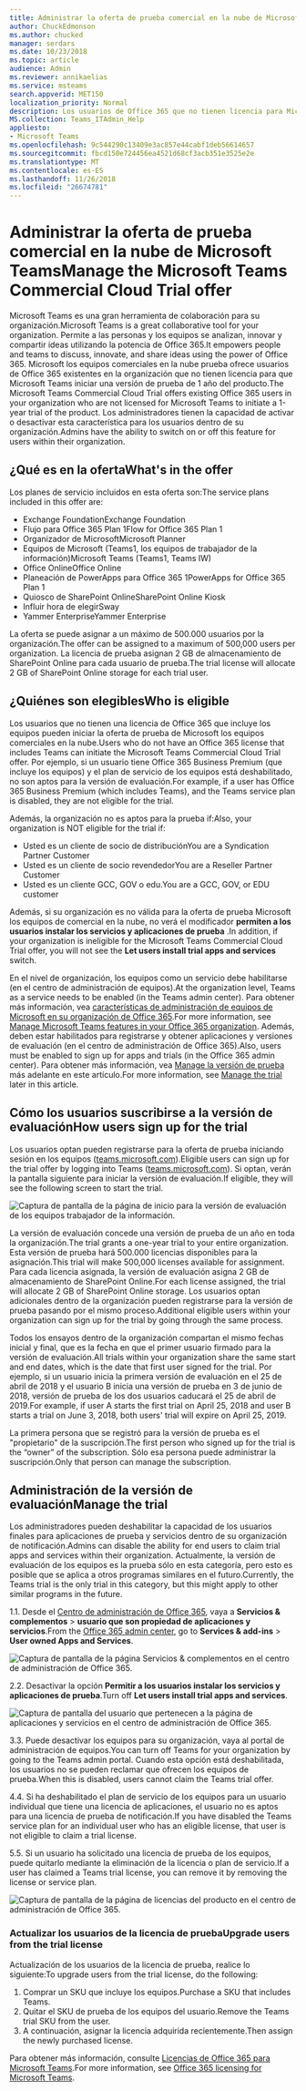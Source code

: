 ```yaml
---
title: Administrar la oferta de prueba comercial en la nube de Microsoft Teams
author: ChuckEdmonson
ms.author: chucked
manager: serdars
ms.date: 10/23/2018
ms.topic: article
audience: Admin
ms.reviewer: annikaelias
ms.service: msteams
search.appverid: MET150
localization_priority: Normal
description: Los usuarios de Office 365 que no tienen licencia para Microsoft Teams pueden iniciar una versión de prueba de 1 año de los equipos.
MS.collection: Teams_ITAdmin_Help
appliesto:
- Microsoft Teams
ms.openlocfilehash: 9c544290c13409e3ac857e44cabf1deb56614657
ms.sourcegitcommit: fbcd150e724456ea4521d68cf3acb351e3525e2e
ms.translationtype: MT
ms.contentlocale: es-ES
ms.lasthandoff: 11/26/2018
ms.locfileid: "26674781"
---
```

<a name="manage-the-microsoft-teams-commercial-cloud-trial-offer"></a><span data-ttu-id="ea02e-103">Administrar la oferta de prueba comercial en la nube de Microsoft Teams</span><span class="sxs-lookup"><span data-stu-id="ea02e-103">Manage the Microsoft Teams Commercial Cloud Trial offer</span></span>
=======================================================

<span data-ttu-id="ea02e-104">Microsoft Teams es una gran herramienta de colaboración para su organización.</span><span class="sxs-lookup"><span data-stu-id="ea02e-104">Microsoft Teams is a great collaborative tool for your organization.</span></span> <span data-ttu-id="ea02e-105">Permite a las personas y los equipos se analizan, innovar y compartir ideas utilizando la potencia de Office 365.</span><span class="sxs-lookup"><span data-stu-id="ea02e-105">It empowers people and teams to discuss, innovate, and share ideas using the power of Office 365.</span></span> <span data-ttu-id="ea02e-106">Microsoft los equipos comerciales en la nube prueba ofrece usuarios de Office 365 existentes en la organización que no tienen licencia para que Microsoft Teams iniciar una versión de prueba de 1 año del producto.</span><span class="sxs-lookup"><span data-stu-id="ea02e-106">The Microsoft Teams Commercial Cloud Trial offers existing Office 365 users in your organization who are not licensed for Microsoft Teams to initiate a 1-year trial of the product.</span></span> <span data-ttu-id="ea02e-107">Los administradores tienen la capacidad de activar o desactivar esta característica para los usuarios dentro de su organización.</span><span class="sxs-lookup"><span data-stu-id="ea02e-107">Admins have the ability to switch on or off this feature for users within their organization.</span></span>

## <a name="whats-in-the-offer"></a><span data-ttu-id="ea02e-108">¿Qué es en la oferta</span><span class="sxs-lookup"><span data-stu-id="ea02e-108">What's in the offer</span></span>

<span data-ttu-id="ea02e-109">Los planes de servicio incluidos en esta oferta son:</span><span class="sxs-lookup"><span data-stu-id="ea02e-109">The service plans included in this offer are:</span></span>

- <span data-ttu-id="ea02e-110">Exchange Foundation</span><span class="sxs-lookup"><span data-stu-id="ea02e-110">Exchange Foundation</span></span>
- <span data-ttu-id="ea02e-111">Flujo para Office 365 Plan 1</span><span class="sxs-lookup"><span data-stu-id="ea02e-111">Flow for Office 365 Plan 1</span></span>
- <span data-ttu-id="ea02e-112">Organizador de Microsoft</span><span class="sxs-lookup"><span data-stu-id="ea02e-112">Microsoft Planner</span></span>
- <span data-ttu-id="ea02e-113">Equipos de Microsoft (Teams1, los equipos de trabajador de la información)</span><span class="sxs-lookup"><span data-stu-id="ea02e-113">Microsoft Teams (Teams1, Teams IW)</span></span>
- <span data-ttu-id="ea02e-114">Office Online</span><span class="sxs-lookup"><span data-stu-id="ea02e-114">Office Online</span></span>
- <span data-ttu-id="ea02e-115">Planeación de PowerApps para Office 365 1</span><span class="sxs-lookup"><span data-stu-id="ea02e-115">PowerApps for Office 365 Plan 1</span></span>
- <span data-ttu-id="ea02e-116">Quiosco de SharePoint Online</span><span class="sxs-lookup"><span data-stu-id="ea02e-116">SharePoint Online Kiosk</span></span>
- <span data-ttu-id="ea02e-117">Influir hora de elegir</span><span class="sxs-lookup"><span data-stu-id="ea02e-117">Sway</span></span>
- <span data-ttu-id="ea02e-118">Yammer Enterprise</span><span class="sxs-lookup"><span data-stu-id="ea02e-118">Yammer Enterprise</span></span>

<span data-ttu-id="ea02e-119">La oferta se puede asignar a un máximo de 500.000 usuarios por la organización.</span><span class="sxs-lookup"><span data-stu-id="ea02e-119">The offer can be assigned to a maximum of 500,000 users per organization.</span></span> <span data-ttu-id="ea02e-120">La licencia de prueba asignan 2 GB de almacenamiento de SharePoint Online para cada usuario de prueba.</span><span class="sxs-lookup"><span data-stu-id="ea02e-120">The trial license will allocate 2 GB of SharePoint Online storage for each trial user.</span></span>

## <a name="who-is-eligible"></a><span data-ttu-id="ea02e-121">¿Quiénes son elegibles</span><span class="sxs-lookup"><span data-stu-id="ea02e-121">Who is eligible</span></span>

<span data-ttu-id="ea02e-122">Los usuarios que no tienen una licencia de Office 365 que incluye los equipos pueden iniciar la oferta de prueba de Microsoft los equipos comerciales en la nube.</span><span class="sxs-lookup"><span data-stu-id="ea02e-122">Users who do not have an Office 365 license that includes Teams can initiate the Microsoft Teams Commercial Cloud Trial offer.</span></span> <span data-ttu-id="ea02e-123">Por ejemplo, si un usuario tiene Office 365 Business Premium (que incluye los equipos) y el plan de servicio de los equipos está deshabilitado, no son aptos para la versión de evaluación.</span><span class="sxs-lookup"><span data-stu-id="ea02e-123">For example, if a user has Office 365 Business Premium (which includes Teams), and the Teams service plan is disabled, they are not eligible for the trial.</span></span>

<span data-ttu-id="ea02e-124">Además, la organización no es aptos para la prueba if:</span><span class="sxs-lookup"><span data-stu-id="ea02e-124">Also, your organization is NOT eligible for the trial if:</span></span> 
- <span data-ttu-id="ea02e-125">Usted es un cliente de socio de distribución</span><span class="sxs-lookup"><span data-stu-id="ea02e-125">You are a Syndication Partner Customer</span></span>
- <span data-ttu-id="ea02e-126">Usted es un cliente de socio revendedor</span><span class="sxs-lookup"><span data-stu-id="ea02e-126">You are a Reseller Partner Customer</span></span>
- <span data-ttu-id="ea02e-127">Usted es un cliente GCC, GOV o edu.</span><span class="sxs-lookup"><span data-stu-id="ea02e-127">You are a GCC, GOV, or EDU customer</span></span>

<span data-ttu-id="ea02e-128">Además, si su organización es no válida para la oferta de prueba Microsoft los equipos de comercial en la nube, no verá el modificador **permiten a los usuarios instalar los servicios y aplicaciones de prueba** .</span><span class="sxs-lookup"><span data-stu-id="ea02e-128">In addition, if your organization is ineligible for the Microsoft Teams Commercial Cloud Trial offer, you will not see the **Let users install trial apps and services** switch.</span></span>

<span data-ttu-id="ea02e-129">En el nivel de organización, los equipos como un servicio debe habilitarse (en el centro de administración de equipos).</span><span class="sxs-lookup"><span data-stu-id="ea02e-129">At the organization level, Teams as a service needs to be enabled (in the Teams admin center).</span></span> <span data-ttu-id="ea02e-130">Para obtener más información, vea [características de administración de equipos de Microsoft en su organización de Office 365](enable-features-office-365.md).</span><span class="sxs-lookup"><span data-stu-id="ea02e-130">For more information, see [Manage Microsoft Teams features in your Office 365 organization](enable-features-office-365.md).</span></span> <span data-ttu-id="ea02e-131">Además, deben estar habilitados para registrarse y obtener aplicaciones y versiones de evaluación (en el centro de administración de Office 365).</span><span class="sxs-lookup"><span data-stu-id="ea02e-131">Also, users must be enabled to sign up for apps and trials (in the Office 365 admin center).</span></span> <span data-ttu-id="ea02e-132">Para obtener más información, vea [Manage la versión de prueba](#manage-the-trial) más adelante en este artículo.</span><span class="sxs-lookup"><span data-stu-id="ea02e-132">For more information, see [Manage the trial](#manage-the-trial) later in this article.</span></span>

## <a name="how-users-sign-up-for-the-trial"></a><span data-ttu-id="ea02e-133">Cómo los usuarios suscribirse a la versión de evaluación</span><span class="sxs-lookup"><span data-stu-id="ea02e-133">How users sign up for the trial</span></span>

<span data-ttu-id="ea02e-134">Los usuarios optan pueden registrarse para la oferta de prueba iniciando sesión en los equipos ([teams.microsoft.com](https://teams.microsoft.com)).</span><span class="sxs-lookup"><span data-stu-id="ea02e-134">Eligible users can sign up for the trial offer by logging into Teams ([teams.microsoft.com](https://teams.microsoft.com)).</span></span> <span data-ttu-id="ea02e-135">Si optan, verán la pantalla siguiente para iniciar la versión de evaluación.</span><span class="sxs-lookup"><span data-stu-id="ea02e-135">If eligible, they will see the following screen to start the trial.</span></span> 

![Captura de pantalla de la página de inicio para la versión de evaluación de los equipos trabajador de la información.](media/iw-trial-start-screen.png)

<span data-ttu-id="ea02e-137">La versión de evaluación concede una versión de prueba de un año en toda la organización.</span><span class="sxs-lookup"><span data-stu-id="ea02e-137">The trial grants a one-year trial to your entire organization.</span></span> <span data-ttu-id="ea02e-138">Esta versión de prueba hará 500.000 licencias disponibles para la asignación.</span><span class="sxs-lookup"><span data-stu-id="ea02e-138">This trial will make 500,000 licenses available for assignment.</span></span> <span data-ttu-id="ea02e-139">Para cada licencia asignada, la versión de evaluación asigna 2 GB de almacenamiento de SharePoint Online.</span><span class="sxs-lookup"><span data-stu-id="ea02e-139">For each license assigned, the trial will allocate 2 GB of SharePoint Online storage.</span></span> <span data-ttu-id="ea02e-140">Los usuarios optan adicionales dentro de la organización pueden registrarse para la versión de prueba pasando por el mismo proceso.</span><span class="sxs-lookup"><span data-stu-id="ea02e-140">Additional eligible users within your organization can sign up for the trial by going through the same process.</span></span>

<span data-ttu-id="ea02e-141">Todos los ensayos dentro de la organización compartan el mismo fechas inicial y final, que es la fecha en que el primer usuario firmado para la versión de evaluación.</span><span class="sxs-lookup"><span data-stu-id="ea02e-141">All trials within your organization share the same start and end dates, which is the date that first user signed for the trial.</span></span> <span data-ttu-id="ea02e-142">Por ejemplo, si un usuario inicia la primera versión de evaluación en el 25 de abril de 2018 y el usuario B inicia una versión de prueba en 3 de junio de 2018, versión de prueba de los dos usuarios caducará el 25 de abril de 2019.</span><span class="sxs-lookup"><span data-stu-id="ea02e-142">For example, if user A starts the first trial on April 25, 2018 and user B starts a trial on June 3, 2018, both users' trial will expire on April 25, 2019.</span></span>

<span data-ttu-id="ea02e-143">La primera persona que se registró para la versión de prueba es el "propietario" de la suscripción.</span><span class="sxs-lookup"><span data-stu-id="ea02e-143">The first person who signed up for the trial is the “owner” of the subscription.</span></span> <span data-ttu-id="ea02e-144">Sólo esa persona puede administrar la suscripción.</span><span class="sxs-lookup"><span data-stu-id="ea02e-144">Only that person can manage the subscription.</span></span> 

## <a name="manage-the-trial"></a><span data-ttu-id="ea02e-145">Administración de la versión de evaluación</span><span class="sxs-lookup"><span data-stu-id="ea02e-145">Manage the trial</span></span>

<span data-ttu-id="ea02e-146">Los administradores pueden deshabilitar la capacidad de los usuarios finales para aplicaciones de prueba y servicios dentro de su organización de notificación.</span><span class="sxs-lookup"><span data-stu-id="ea02e-146">Admins can disable the ability for end users to claim trial apps and services within their organization.</span></span> <span data-ttu-id="ea02e-147">Actualmente, la versión de evaluación de los equipos es la prueba sólo en esta categoría, pero esto es posible que se aplica a otros programas similares en el futuro.</span><span class="sxs-lookup"><span data-stu-id="ea02e-147">Currently, the Teams trial is the only trial in this category, but this might apply to other similar programs in the future.</span></span> 

<span data-ttu-id="ea02e-148">1\.</span><span class="sxs-lookup"><span data-stu-id="ea02e-148">1\.</span></span> <span data-ttu-id="ea02e-149">Desde el [Centro de administración de Office 365](https://portal.office.com/adminportal/home), vaya a **Servicios & complementos** > **usuario que son propiedad de aplicaciones y servicios**.</span><span class="sxs-lookup"><span data-stu-id="ea02e-149">From the [Office 365 admin center](https://portal.office.com/adminportal/home), go to **Services & add-ins** > **User owned Apps and Services**.</span></span>

![Captura de pantalla de la página Servicios & complementos en el centro de administración de Office 365.](media/iw-trial-enable-1.png)

<span data-ttu-id="ea02e-151">2\.</span><span class="sxs-lookup"><span data-stu-id="ea02e-151">2\.</span></span> <span data-ttu-id="ea02e-152">Desactivar la opción **Permitir a los usuarios instalar los servicios y aplicaciones de prueba**.</span><span class="sxs-lookup"><span data-stu-id="ea02e-152">Turn off **Let users install trial apps and services**.</span></span>

![Captura de pantalla del usuario que pertenecen a la página de aplicaciones y servicios en el centro de administración de Office 365.](media/iw-trial-enable-2.png)

<span data-ttu-id="ea02e-154">3\.</span><span class="sxs-lookup"><span data-stu-id="ea02e-154">3\.</span></span> <span data-ttu-id="ea02e-155">Puede desactivar los equipos para su organización, vaya al portal de administración de equipos.</span><span class="sxs-lookup"><span data-stu-id="ea02e-155">You can turn off Teams for your organization by going to the Teams admin portal.</span></span> <span data-ttu-id="ea02e-156">Cuando esta opción está deshabilitada, los usuarios no se pueden reclamar que ofrecen los equipos de prueba.</span><span class="sxs-lookup"><span data-stu-id="ea02e-156">When this is disabled, users cannot claim the Teams trial offer.</span></span>

<span data-ttu-id="ea02e-157">4\.</span><span class="sxs-lookup"><span data-stu-id="ea02e-157">4\.</span></span> <span data-ttu-id="ea02e-158">Si ha deshabilitado el plan de servicio de los equipos para un usuario individual que tiene una licencia de aplicaciones, el usuario no es aptos para una licencia de prueba de notificación.</span><span class="sxs-lookup"><span data-stu-id="ea02e-158">If you have disabled the Teams service plan for an individual user who has an eligible license, that user is not eligible to claim a trial license.</span></span>

<span data-ttu-id="ea02e-159">5\.</span><span class="sxs-lookup"><span data-stu-id="ea02e-159">5\.</span></span> <span data-ttu-id="ea02e-160">Si un usuario ha solicitado una licencia de prueba de los equipos, puede quitarlo mediante la eliminación de la licencia o plan de servicio.</span><span class="sxs-lookup"><span data-stu-id="ea02e-160">If a user has claimed a Teams trial license, you can remove it by removing the license or service plan.</span></span> 

![Captura de pantalla de la página de licencias del producto en el centro de administración de Office 365.](media/iw-trial-enable-3.png)

### <a name="upgrade-users-from-the-trial-license"></a><span data-ttu-id="ea02e-162">Actualizar los usuarios de la licencia de prueba</span><span class="sxs-lookup"><span data-stu-id="ea02e-162">Upgrade users from the trial license</span></span>

<span data-ttu-id="ea02e-163">Actualización de los usuarios de la licencia de prueba, realice lo siguiente:</span><span class="sxs-lookup"><span data-stu-id="ea02e-163">To upgrade users from the trial license, do the following:</span></span>

1. <span data-ttu-id="ea02e-164">Comprar un SKU que incluye los equipos.</span><span class="sxs-lookup"><span data-stu-id="ea02e-164">Purchase a SKU that includes Teams.</span></span>
2. <span data-ttu-id="ea02e-165">Quitar el SKU de prueba de los equipos del usuario.</span><span class="sxs-lookup"><span data-stu-id="ea02e-165">Remove the Teams trial SKU from the user.</span></span>
3. <span data-ttu-id="ea02e-166">A continuación, asignar la licencia adquirida recientemente.</span><span class="sxs-lookup"><span data-stu-id="ea02e-166">Then assign the newly purchased license.</span></span>

<span data-ttu-id="ea02e-167">Para obtener más información, consulte [Licencias de Office 365 para Microsoft Teams](Office-365-licensing.md).</span><span class="sxs-lookup"><span data-stu-id="ea02e-167">For more information, see [Office 365 licensing for Microsoft Teams](Office-365-licensing.md).</span></span>
